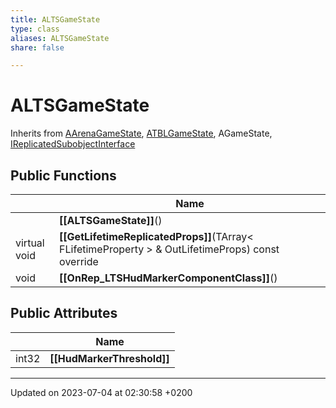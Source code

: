 ```yaml
---
title: ALTSGameState
type: class
aliases: ALTSGameState
share: false

---
```


# ALTSGameState





Inherits from [AArenaGameState](/docs/SDK/Source/Classes/classAArenaGameState.md), [ATBLGameState](/docs/SDK/Source/Classes/classATBLGameState.md), AGameState, [IReplicatedSubobjectInterface](/docs/SDK/Source/Classes/classIReplicatedSubobjectInterface.md)

## Public Functions

|                | Name           |
| -------------- | -------------- |
| | **[[ALTSGameState]]**() |
| virtual void | **[[GetLifetimeReplicatedProps]]**(TArray< FLifetimeProperty > & OutLifetimeProps) const override |
| void | **[[OnRep_LTSHudMarkerComponentClass]]**() |

## Public Attributes

|                | Name           |
| -------------- | -------------- |
| int32 | **[[HudMarkerThreshold]]**  |

-------------------------------

Updated on 2023-07-04 at 02:30:58 +0200
